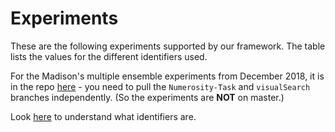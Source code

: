 # Experiments

These are the following experiments supported by our framework. The table lists the values for the different identifiers used.

For the Madison's multiple ensemble experiments from December 2018, it is in the repo [here](https://github.com/Wongelawit/Correlation_MultipleEnsemble) - you need to pull the `Numerosity-Task` and `visualSearch` branches independently. (So the experiments are **NOT** on master.)

Look [here](/VCL_POC/docs/manual/terminology.html#condition-identifiers) to understand what identifiers are.
